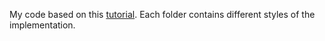 My code based on this [tutorial](https://scotch.io/tutorials/javascript-promises-for-dummies). Each folder contains different styles of the implementation.
